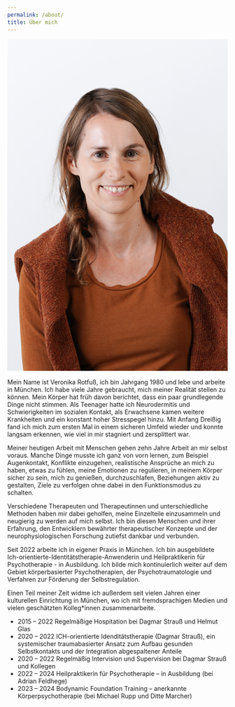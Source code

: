 ```yaml
---
permalink: /about/
title: Über mich
---
```

![](/assets/images/Vroni_03.jpg)

Mein Name ist Veronika Rotfuß, ich bin Jahrgang 1980 und lebe und arbeite in München. Ich habe viele Jahre gebraucht, mich meiner Realität stellen zu können. Mein Körper hat früh davon berichtet, dass ein paar grundlegende Dinge nicht stimmen. Als Teenager hatte ich Neurodermitis und Schwierigkeiten im sozialen Kontakt, als Erwachsene kamen weitere Krankheiten und ein konstant hoher Stresspegel hinzu. Mit Anfang Dreißig fand ich mich zum ersten Mal in einem sicheren Umfeld wieder und konnte langsam erkennen, wie viel in mir stagniert und zersplittert war.

Meiner heutigen Arbeit mit Menschen gehen zehn Jahre Arbeit an mir selbst voraus. Manche Dinge musste ich ganz von vorn lernen, zum Beispiel Augenkontakt, Konflikte einzugehen, realistische Ansprüche an mich zu haben, etwas zu fühlen, meine Emotionen zu regulieren, in meinem Körper sicher zu sein, mich zu genießen, durchzuschlafen, Beziehungen aktiv zu gestalten, Ziele zu verfolgen ohne dabei in den Funktionsmodus zu schalten.

Verschiedene Therapeuten und Therapeutinnen und unterschiedliche Methoden haben mir dabei geholfen, meine Einzelteile einzusammeln und neugierig zu werden auf mich selbst. Ich bin diesen Menschen und ihrer Erfahrung, den Entwicklern bewährter therapeutischer Konzepte und der neurophysiologischen Forschung zutiefst dankbar und verbunden.

Seit 2022 arbeite ich in eigener Praxis in München. Ich bin ausgebildete Ich-orientierte-Identitätstherapie-Anwenderin und Heilpraktikerin für Psychotherapie - in Ausbildung. Ich bilde mich kontinuierlich weiter auf dem Gebiet körperbasierter Psychotherapien, der Psychotraumatologie und Verfahren zur Förderung der Selbstregulation.

Einen Teil meiner Zeit widme ich außerdem seit vielen Jahren einer kulturellen Einrichtung in München, wo ich mit fremdsprachigen Medien und vielen geschätzten Kolleg*innen zusammenarbeite.

- 2015 – 2022	Regelmäßige Hospitation bei Dagmar Strauß und Helmut Glas
- 2020 – 2022 ICH-orientierte Idenditätstherapie (Dagmar Strauß), ein systemischer traumabasierter Ansatz zum Aufbau gesunden Selbstkontakts und der Integration abgespaltener Anteile
- 2020 – 2022	Regelmäßig Intervision und Supervision bei Dagmar Strauß und Kollegen
- 2022 – 2024	Heilpraktikerin für Psychotherapie – in Ausbildung (bei Adrian Feldhege)
- 2023 – 2024	Bodynamic Foundation Training – anerkannte Körperpsychotherapie (bei Michael Rupp und Ditte Marcher)
